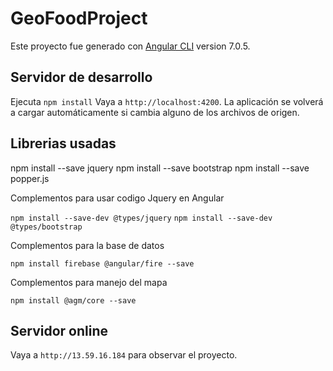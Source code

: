 # GeoFoodProject

Este proyecto fue generado con [Angular CLI](https://github.com/angular/angular-cli) version 7.0.5.

## Servidor de desarrollo

Ejecuta `npm install`
Vaya a `http://localhost:4200`. 
La aplicación se volverá a cargar automáticamente si cambia alguno de los archivos de origen.

## Librerias usadas

npm install --save jquery
npm install --save bootstrap
npm install --save popper.js

Complementos para usar codigo Jquery en Angular

`npm install --save-dev @types/jquery`
`npm install --save-dev @types/bootstrap`

Complementos para la base de datos

`npm install firebase @angular/fire --save`

Complementos para manejo del mapa

`npm install @agm/core --save`



## Servidor online

Vaya a `http://13.59.16.184` para observar el proyecto.